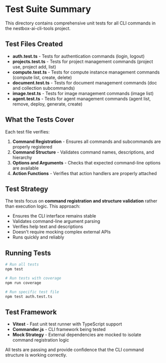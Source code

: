 # Test Suite Summary

This directory contains comprehensive unit tests for all CLI commands in the nestbox-ai-cli-tools project.

## Test Files Created

- **auth.test.ts** - Tests for authentication commands (login, logout)
- **projects.test.ts** - Tests for project management commands (project use, project add, list)
- **compute.test.ts** - Tests for compute instance management commands (compute list, create, delete)
- **document.test.ts** - Tests for document management commands (doc and collection subcommands)
- **image.test.ts** - Tests for image management commands (image list)
- **agent.test.ts** - Tests for agent management commands (agent list, remove, deploy, generate, create)

## What the Tests Cover

Each test file verifies:

1. **Command Registration** - Ensures all commands and subcommands are properly registered
2. **Command Structure** - Validates command names, descriptions, and hierarchy
3. **Options and Arguments** - Checks that expected command-line options are available
4. **Action Functions** - Verifies that action handlers are properly attached

## Test Strategy

The tests focus on **command registration and structure validation** rather than execution logic. This approach:

- Ensures the CLI interface remains stable
- Validates command-line argument parsing
- Verifies help text and descriptions
- Doesn't require mocking complex external APIs
- Runs quickly and reliably

## Running Tests

```bash
# Run all tests
npm test

# Run tests with coverage
npm run coverage

# Run specific test file
npm test auth.test.ts
```

## Test Framework

- **Vitest** - Fast unit test runner with TypeScript support
- **Commander.js** - CLI framework being tested
- **Mock Strategy** - External dependencies are mocked to isolate command registration logic

All tests are passing and provide confidence that the CLI command structure is working correctly.
